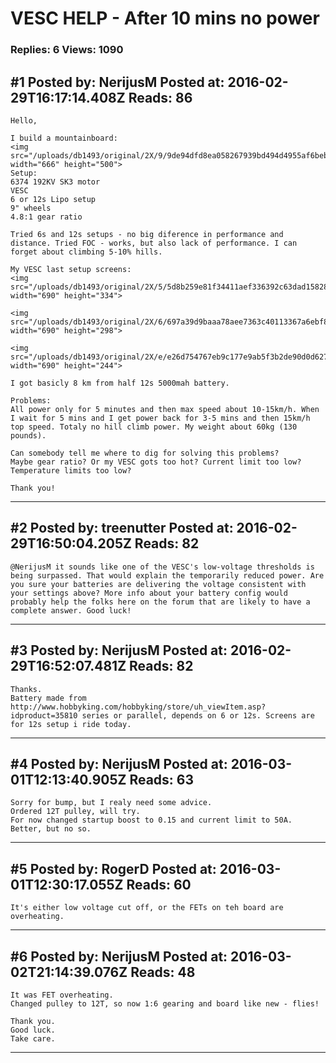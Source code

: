 # VESC HELP - After 10 mins no power

### Replies: 6 Views: 1090

## \#1 Posted by: NerijusM Posted at: 2016-02-29T16:17:14.408Z Reads: 86

```
Hello,

I build a mountainboard:
<img src="/uploads/db1493/original/2X/9/9de94dfd8ea058267939bd494d4955af6bebf61d.jpg" width="666" height="500">
Setup:
6374 192KV SK3 motor
VESC
6 or 12s Lipo setup
9" wheels
4.8:1 gear ratio

Tried 6s and 12s setups - no big diference in performance and distance. Tried FOC - works, but also lack of performance. I can forget about climbing 5-10% hills.

My VESC last setup screens:
<img src="/uploads/db1493/original/2X/5/5d8b259e81f34411aef336392c63dad158281c40.png" width="690" height="334">

<img src="/uploads/db1493/original/2X/6/697a39d9baaa78aee7363c40113367a6ebf8ff48.png" width="690" height="298">

<img src="/uploads/db1493/original/2X/e/e26d754767eb9c177e9ab5f3b2de90d0d62750fe.png" width="690" height="244">

I got basicly 8 km from half 12s 5000mah battery. 

Problems:
All power only for 5 minutes and then max speed about 10-15km/h. When I wait for 5 mins and I get power back for 3-5 mins and then 15km/h top speed. Totaly no hill climb power. My weight about 60kg (130 pounds).

Can somebody tell me where to dig for solving this problems? 
Maybe gear ratio? Or my VESC gots too hot? Current limit too low? Temperature limits too low?

Thank you!
```

---
## \#2 Posted by: treenutter Posted at: 2016-02-29T16:50:04.205Z Reads: 82

```
@NerijusM it sounds like one of the VESC's low-voltage thresholds is being surpassed. That would explain the temporarily reduced power. Are you sure your batteries are delivering the voltage consistent with your settings above? More info about your battery config would probably help the folks here on the forum that are likely to have a complete answer. Good luck!
```

---
## \#3 Posted by: NerijusM Posted at: 2016-02-29T16:52:07.481Z Reads: 82

```
Thanks.
Battery made from http://www.hobbyking.com/hobbyking/store/uh_viewItem.asp?idproduct=35810 series or parallel, depends on 6 or 12s. Screens are for 12s setup i ride today.
```

---
## \#4 Posted by: NerijusM Posted at: 2016-03-01T12:13:40.905Z Reads: 63

```
Sorry for bump, but I realy need some advice.
Ordered 12T pulley, will try.
For now changed startup boost to 0.15 and current limit to 50A. Better, but no so.
```

---
## \#5 Posted by: RogerD Posted at: 2016-03-01T12:30:17.055Z Reads: 60

```
It's either low voltage cut off, or the FETs on teh board are overheating.
```

---
## \#6 Posted by: NerijusM Posted at: 2016-03-02T21:14:39.076Z Reads: 48

```
It was FET overheating.
Changed pulley to 12T, so now 1:6 gearing and board like new - flies!

Thank you.
Good luck.
Take care.
```

---
